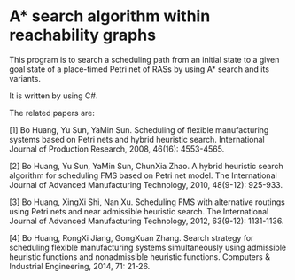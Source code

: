 # A* search algorithm within reachability graphs

This program is to search a scheduling path from an initial state to a given goal state of a place-timed Petri net of RASs by using A* search and its variants. 

It is written by using C#.

The related papers are:

[1] Bo Huang, Yu Sun, YaMin Sun. Scheduling of flexible manufacturing systems based on Petri nets and hybrid heuristic search. International Journal of Production Research, 2008, 46(16): 4553-4565.

[2] Bo Huang, Yu Sun, YaMin Sun, ChunXia Zhao. A hybrid heuristic search algorithm for scheduling FMS based on Petri net model. The International Journal of Advanced Manufacturing Technology, 2010, 48(9-12): 925-933.

[3] Bo Huang, XingXi Shi, Nan Xu. Scheduling FMS with alternative routings using Petri nets and near admissible heuristic search. The International Journal of Advanced Manufacturing Technology, 2012, 63(9-12): 1131-1136.

[4] Bo Huang, RongXi Jiang, GongXuan Zhang. Search strategy for scheduling flexible manufacturing systems simultaneously using admissible heuristic functions and nonadmissible heuristic functions. Computers & Industrial Engineering, 2014, 71: 21-26.
